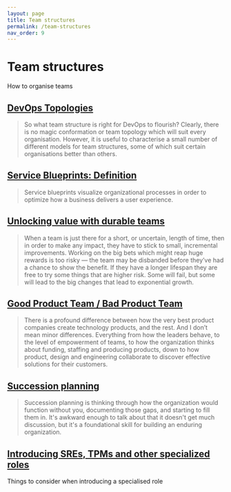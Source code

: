 ```yaml
---
layout: page
title: Team structures
permalink: /team-structures
nav_order: 9
---
```


# Team structures

How to organise teams

## [DevOps Topologies](https://web.devopstopologies.com/)

> So what team structure is right for DevOps to flourish? Clearly, there is no magic conformation or team topology which will suit every organisation. However, it is useful to characterise a small number of different models for team structures, some of which suit certain organisations better than others.

## [Service Blueprints: Definition](https://www.nngroup.com/articles/service-blueprints-definition/)

> Service blueprints visualize organizational processes in order to optimize how a business delivers a user experience.

## [Unlocking value with durable teams](https://medium.com/ft-product-technology/unlocking-value-with-durable-teams-a70efb435a19)

> When a team is just there for a short, or uncertain, length of time, then in order to make any impact, they have to stick to small, incremental improvements. Working on the big bets which might reap huge rewards is too risky — the team may be disbanded before they’ve had a chance to show the benefit. If they have a longer lifespan they are free to try some things that are higher risk. Some will fail, but some will lead to the big changes that lead to exponential growth.

## [Good Product Team / Bad Product Team](https://svpg.com/good-product-team-bad-product-team/)

> There is a profound difference between how the very best product companies create technology products, and the rest. And I don’t mean minor differences. Everything from how the leaders behave, to the level of empowerment of teams, to how the organization thinks about funding, staffing and producing products, down to how product, design and engineering collaborate to discover effective solutions for their customers.

## [Succession planning](https://lethain.com/succession-planning/)

> Succession planning is thinking through how the organization would function without you, documenting those gaps, and starting to fill them in. It's awkward enough to talk about that it doesn't get much discussion, but it's a foundational skill for building an enduring organization.

## [Introducing SREs, TPMs and other specialized roles](https://lethain.com/specialized-roles/)

Things to consider when introducing a specialised role
